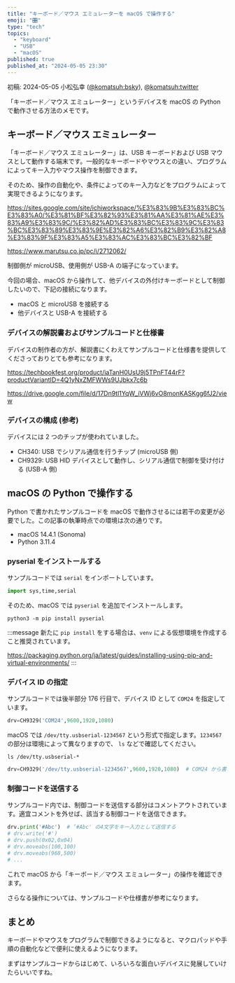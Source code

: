 ```yaml
---
title: "キーボード／マウス エミュレーターを macOS で操作する"
emoji: "🎛️"
type: "tech"
topics:
  - "keyboard"
  - "USB"
  - "macOS"
published: true
published_at: "2024-05-05 23:30"
---
```


初稿: 2024-05-05
小松弘幸 ([@komatsuh:bsky](https://bsky.app/profile/komatsuh.bsky.social)), [@komatsuh:twitter](https://twitter.com/komatsuh)

「キーボード／マウス エミュレーター」というデバイスを macOS の Python で動作させる方法のメモです。

## キーボード／マウス エミュレーター

「キーボード／マウス エミュレーター」は、USB キーボードおよび USB マウスとして動作する端末です。一般的なキーボードやマウスとの違い、プログラムによってキー入力やマウス操作を制御できます。

そのため、操作の自動化や、条件によってのキー入力などをプログラムによって実現できるようになります。

https://sites.google.com/site/ichiworkspace/%E3%83%9B%E3%83%BC%E3%83%A0/%E3%81%BF%E3%82%93%E3%81%AA%E3%81%AE%E3%83%A9%E3%83%9C/%E3%82%AD%E3%83%BC%E3%83%9C%E3%83%BC%E3%83%89%E3%83%9E%E3%82%A6%E3%82%B9%E3%82%A8%E3%83%9F%E3%83%A5%E3%83%AC%E3%83%BC%E3%82%BF

https://www.marutsu.co.jp/pc/i/2712062/


制御側が microUSB、使用側が USB-A の端子になっています。

今回の場合、macOS から操作して、他デバイスの外付けキーボードとして制御したいので、下記の接続になります。

* macOS と microUSB を接続する
* 他デバイスと USB-A を接続する

### デバイスの解説書およびサンプルコードと仕様書

デバイスの制作者の方が、解説書にくわえてサンプルコードと仕様書を提供してくださっておりとても参考になります。

https://techbookfest.org/product/iaTanH0UsU9j5TPnFT44rF?productVariantID=4Q1yNxZMFWWs9UJbkx7c6b

https://drive.google.com/file/d/17Dn9tl1YqW_iVWj6vO8monKASKgg6fJ2/view

### デバイスの構成 (参考)

デバイスには 2 つのチップが使われていました。

* CH340: USB でシリアル通信を行うチップ (microUSB 側)
* CH9329: USB HID デバイスとして動作し、シリアル通信で制御を受け付ける (USB-A 側)


## macOS の Python で操作する

Python で書かれたサンプルコードを macOS で動作させるには若干の変更が必要でした。この記事の執筆時点での環境は次の通りです。

* macOS 14.4.1 (Sonoma)
* Python 3.11.4

### pyserial をインストールする

サンプルコードでは `serial` をインポートしています。

```python
import sys,time,serial
```

そのため、macOS では `pyserial` を追加でインストールします。

```shell
python3 -m pip install pyserial
```

:::message
新たに `pip install` をする場合は、`venv` による仮想環境を作成すること推奨されています。

https://packaging.python.org/ja/latest/guides/installing-using-pip-and-virtual-environments/
:::

### デバイス ID の指定

サンプルコードでは後半部分 176 行目で、デバイス ID として `COM24` を指定しています。

```python
drv=CH9329('COM24',9600,1920,1080)
```

macOS では `/dev/tty.usbserial-1234567` という形式で指定します。`1234567` の部分は環境によって異なりますので、 `ls` などで確認してください。

```shell
ls /dev/tty.usbserial-*
```

```python
drv=CH9329('/dev/tty.usbserial-1234567',9600,1920,1080)  # COM24 から書き換える
```

### 制御コードを送信する

サンプルコード内では、制御コードを送信する部分はコメントアウトされています。適宜コメントを外せば、該当する制御コードを送信できます。

```python
drv.print('#Abc')  # ’#Abc' の4文字をキー入力として送信する
# drv.write('#')
# drv.push(0x02,0x04)
# drv.moveabs(100,100)
# drv.moveabs(968,500)
# ...
```

これで macOS から「キーボード／マウス エミュレーター」の操作を確認できます。

さらなる操作については、サンプルコードや仕様書が参考になります。


## まとめ

キーボードやマウスをプログラムで制御できるようになると、マクロパッドや手順の自動化などで便利に使えるようになります。

まずはサンプルコードからはじめて、いろいろな面白いデバイスに発展していけたらいいですね。
